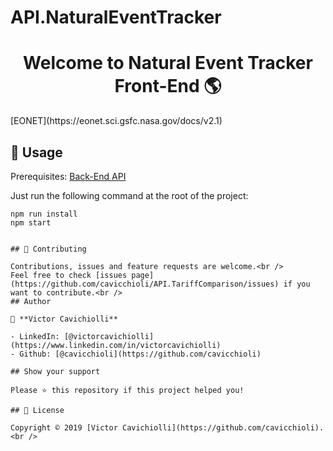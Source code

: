 # API.NaturalEventTracker
<h1 align="center">Welcome to Natural Event Tracker Front-End 🌎</h1>
[EONET](https://eonet.sci.gsfc.nasa.gov/docs/v2.1)

## 🚀 Usage

Prerequisites:
[Back-End API](https://github.com/cavicchioli/API.TariffComparison)


Just run the following command at the root of the project:

```
npm run install
npm start
```
```

## 🤝 Contributing

Contributions, issues and feature requests are welcome.<br />
Feel free to check [issues page](https://github.com/cavicchioli/API.TariffComparison/issues) if you want to contribute.<br />
## Author

👤 **Victor Cavichiolli**

- LinkedIn: [@victorcavichiolli](https://www.linkedin.com/in/victorcavichiolli)
- Github: [@cavicchioli](https://github.com/cavicchioli)

## Show your support

Please ⭐️ this repository if this project helped you!

## 📝 License

Copyright © 2019 [Victor Cavichiolli](https://github.com/cavicchioli).<br />


